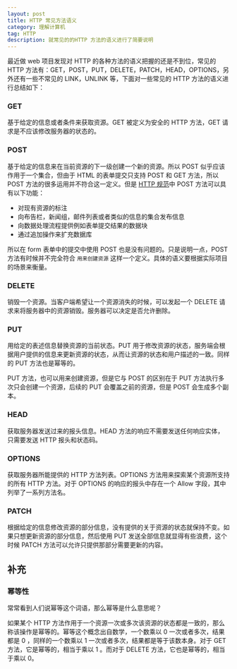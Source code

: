 ```yaml
---
layout: post
title: HTTP 常见方法语义
category: 理解计算机
tag: HTTP
description: 就常见的的HTTP 方法的语义进行了简要说明
---
```


最近做 web 项目发现对 HTTP 的各种方法的语义把握的还是不到位，常见的 HTTP 方法有：GET，POST，PUT，DELETE，PATCH，HEAD，OPTIONS，另外还有一些不常见的 LINK，UNLINK 等，下面对一些常见的 HTTP 方法的语义进行总结如下：


### GET

基于给定的信息或者条件来获取资源。GET 被定义为安全的 HTTP 方法，GET 请求是不应该修改服务器的状态的。

### POST

基于给定的信息来在当前资源的下一级创建一个新的资源。所以 POST 似乎应该作用于一个集合，但由于 HTML 的表单提交只支持 POST 和 GET 方法，所以 POST 方法的很多运用并不符合这一定义。但是 [HTTP 规范](http://tools.ietf.org/html/rfc2616#section-9.5)中 POST 方法可以具有以下功能：

+ 对现有资源的标注
+ 向布告栏，新闻组，邮件列表或者类似的信息的集合发布信息
+ 向数据处理流程提供例如表单提交结果的数据块
+ 通过追加操作来扩充数据库

所以在 form 表单中的提交中使用 POST 也是没有问题的。只是说明一点，POST 方法有时候并不完全符合 `用来创建资源` 这样一个定义。具体的语义要根据实际项目的场景来衡量。


### DELETE

销毁一个资源。当客户端希望让一个资源消失的时候，可以发起一个 DELETE 请求来将服务器中的资源销毁。服务器可以决定是否允许删除。

### PUT

用给定的表述信息替换资源的当前状态。PUT 用于修改资源的状态，服务端会根据用户提供的信息来更新资源的状态，从而让资源的状态和用户描述的一致。同样的 PUT 方法也是幂等的。

PUT 方法，也可以用来创建资源，但是它与 POST 的区别在于 PUT 方法执行多次只会创建一个资源，后续的 PUT 会覆盖之前的资源，但是 POST 会生成多个副本。

### HEAD

获取服务器发送过来的报头信息。HEAD 方法的响应不需要发送任何响应实体，只需要发送 HTTP 报头和状态码。

### OPTIONS

获取服务器所能提供的 HTTP 方法列表。OPTIONS 方法用来探索某个资源所支持的所有 HTTP 方法。对于 OPTIONS 的响应的报头中存在一个 Allow 字段，其中列举了一系列方法名。


### PATCH

根据给定的信息修改资源的部分信息，没有提供的关于资源的状态就保持不变。如果只想更新资源的部分信息，然后使用 PUT 发送全部信息就显得有些浪费，这个时候 PATCH 方法可以允许只提供那部分需要更新的内容。

## 补充

### 幂等性

常常看到人们说幂等这个词语，那么幂等是什么意思呢？

如果某个 HTTP 方法作用于一个资源一次或多次该资源的状态都是一致的，那么称该操作是幂等的。幂等这个概念出自数学，一个数乘以 0 一次或者多次，结果都是 0 ，同样的一个数乘以 1 一次或者多次，结果都是等于该数本身。对于 GET 方法，它是幂等的，相当于乘以 1 。而对于 DELETE 方法，它也是幂等的，相当于乘以 0。
